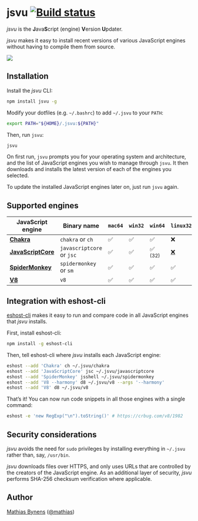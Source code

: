 # jsvu [![Build status](https://travis-ci.org/GoogleChromeLabs/jsvu.svg?branch=master)](https://travis-ci.org/GoogleChromeLabs/jsvu)

_jsvu_ is the <b>J</b>ava<b>S</b>cript (engine) <b>V</b>ersion <b>U</b>pdater.

_jsvu_ makes it easy to install recent versions of various JavaScript engines without having to compile them from source.

[![](https://asciinema.org/a/rfS1M5ynKm1hGaBqJYJj0mGCi.png)](https://asciinema.org/a/rfS1M5ynKm1hGaBqJYJj0mGCi)

## Installation

Install the _jsvu_ CLI:

```sh
npm install jsvu -g
```

Modify your dotfiles (e.g. `~/.bashrc`) to add `~/.jsvu` to your `PATH`:

```sh
export PATH="${HOME}/.jsvu:${PATH}"
```

Then, run `jsvu`:

```sh
jsvu
```

On first run, `jsvu` prompts you for your operating system and architecture, and the list of JavaScript engines you wish to manage through `jsvu`. It then downloads and installs the latest version of each of the engines you selected.

To update the installed JavaScript engines later on, just run `jsvu` again.

## Supported engines

| JavaScript engine         | Binary name               | `mac64`  | `win32`  | `win64`            | `linux32` | `linux64` |
| ------------------------- | ------------------------- | -------- | -------- | ------------------ | --------- | --------- |
| [**Chakra**][ch]          | `chakra` or `ch`          | ✅       | ✅       | ✅                 | ❌        | ✅        |
| [**JavaScriptCore**][jsc] | `javascriptcore` or `jsc` | ✅       | ✅       | ✅ <sup>(32)</sup> | [❌][jsc] | [❌][jsc] |
| [**SpiderMonkey**][sm]    | `spidermonkey` or `sm`    | ✅       | ✅       | ✅                 | ✅        | ✅        |
| [**V8**][v8]              | `v8`                      | ✅       | ✅       | ✅                 | ✅        | ✅        |

[ch]: https://github.com/Microsoft/ChakraCore/issues/2278#issuecomment-277301120
[sm]: https://bugzilla.mozilla.org/show_bug.cgi?id=1336514
[jsc]: https://bugs.webkit.org/show_bug.cgi?id=179945
[v8]: https://bugs.chromium.org/p/v8/issues/detail?id=5918

## Integration with eshost-cli

[eshost-cli](https://github.com/bterlson/eshost-cli) makes it easy to run and compare code in all JavaScript engines that _jsvu_ installs.

First, install eshost-cli:

```sh
npm install -g eshost-cli
```

Then, tell eshost-cli where _jsvu_ installs each JavaScript engine:

```sh
eshost --add 'Chakra' ch ~/.jsvu/chakra
eshost --add 'JavaScriptCore' jsc ~/.jsvu/javascriptcore
eshost --add 'SpiderMonkey' jsshell ~/.jsvu/spidermonkey
eshost --add 'V8 --harmony' d8 ~/.jsvu/v8 --args '--harmony'
eshost --add 'V8' d8 ~/.jsvu/v8
```

That’s it! You can now run code snippets in all those engines with a single command:

```sh
eshost -e 'new RegExp("\n").toString()' # https://crbug.com/v8/1982
```

## Security considerations

_jsvu_ avoids the need for `sudo` privileges by installing everything in `~/.jsvu` rather than, say, `/usr/bin`.

_jsvu_ downloads files over HTTPS, and only uses URLs that are controlled by the creators of the JavaScript engine. As an additional layer of security, _jsvu_ performs SHA-256 checksum verification where applicable.

## Author

[Mathias Bynens](https://mathiasbynens.be/) ([@mathias](https://twitter.com/mathias))
